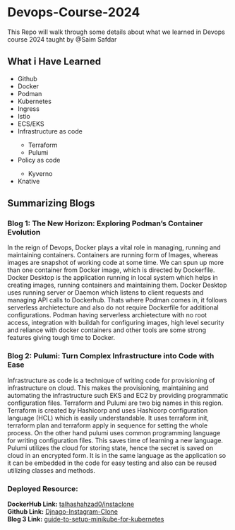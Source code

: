 # Devops-Course-2024
This Repo will walk through some details about what we learned in Devops course 2024 taught by @Saim Safdar
## What i Have Learned
<ul>
  <li>Github</li>
  <li>Docker</li>
  <li>Podman</li>
  <li>Kubernetes</li>
  <li>Ingress</li>
  <li>Istio</li>
  <li>ECS/EKS</li>
  <li>Infrastructure as code</li>
  <ul>
    <li>Terraform</li>
    <li>Pulumi</li>
  </ul>
  <li>Policy as code</li>
  <ul>
    <li>Kyverno</li>
  </ul>
  <li>Knative</li>
</ul>

## Summarizing Blogs

### Blog 1: The New Horizon: Exploring Podman’s Container Evolution
In the reign of Devops, Docker plays a vital role in managing, running and maintaining containers. Containers are running form of Images, whereas images are snapshot of working code at some time. We can spun up more than one container from Docker image, which is directed by Dockerfile. Docker Desktop is the application running in local system which helps in creating images, running containers and maintaining them. Docker Desktop uses running server or Daemon which listens to client requests and managing API calls to Dockerhub. Thats where Podman comes in, it follows serverless archietecture and also do not require Dockerfile for additional configurations. Podman having serverless archietecture with no root access, integration with buildah for configuring images, high level security and reliance with docker containers and other tools are some strong features giving tough time to Docker.

### Blog 2: Pulumi: Turn Complex Infrastructure into Code with Ease
Infrastructure as code is a technique of writing code for provisioning of infrastructure on cloud. This makes the provisioning, maintaining and automating the infrastructure such EKS and EC2 by providing programmatic configuration files. Terraform and Pulumi are two big names in this region. Terraform is created by Hashicorp and uses Hashicorp configuration language (HCL) which is easily understandable. It uses terraform init, terraform plan and terraform apply in sequence for setting the whole process. On the other hand pulumi uses common programming language for writing configuration files. This saves time of learning a new language. Pulumi utilizes the cloud for storing state, hence the secret is saved on cloud in an encrypted form. It is in the same language as the application so it can be embedded in the code for easy testing and also can be reused utilizing classes and methods.

### Deployed Resource:
**DockerHub Link:** [talhashahzad0/instaclone](https://hub.docker.com/r/talhashahzad0/instaclone) 
<br>
**Github Link:** [Djnago-Instagram-Clone](https://github.com/talha-shahzad/Djnago-Instagram-Clone)
<br>
**Blog 3 Link:** [guide-to-setup-minikube-for-kubernetes](https://medium.com/@i210540/guide-to-setup-minikube-for-kubernetes-b383cb644b08)
